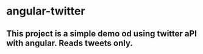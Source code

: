 # angular-twitter

## This project is a simple demo od using twitter aPI with angular. Reads tweets only.